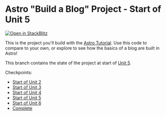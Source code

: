 # Astro "Build a Blog" Project - Start of Unit 5
[![Open in StackBlitz](https://developer.stackblitz.com/img/open_in_stackblitz.svg)](https://stackblitz.com/github/withastro/blog-tutorial-demo/tree/unit-5/start)

This is the project you'll build with the [Astro Tutorial](https://docs.astro.build/en/tutorial/0-introduction/). Use this code to compare to your own, or explore to see how the basics of a blog are built in Astro!

This branch contains the state of the project at start of [Unit 5](https://docs.astro.build/en/tutorial/5-astro-api/). 


Checkpoints:
- [Start of Unit 2](https://github.com/withastro/blog-tutorial-demo/tree/unit-2/start)
- [Start of Unit 3](https://github.com/withastro/blog-tutorial-demo/tree/unit-3/start)
- [Start of Unit 4](https://github.com/withastro/blog-tutorial-demo/tree/unit-4/start)
- [Start of Unit 5](https://github.com/withastro/blog-tutorial-demo/tree/unit-5/start)
- [Start of Unit 6](https://github.com/withastro/blog-tutorial-demo/tree/unit-6/start)
- [Complete](https://github.com/withastro/blog-tutorial-demo/tree/complete)
